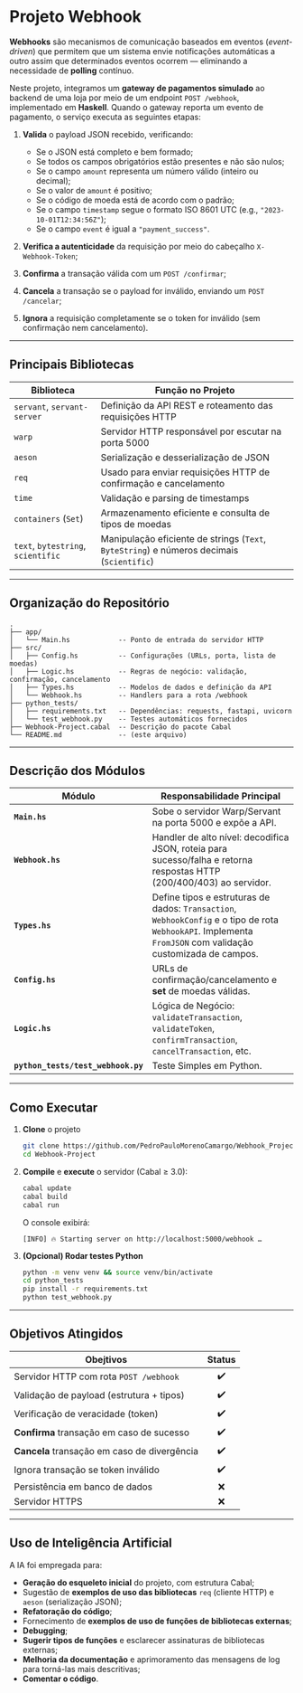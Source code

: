 # Projeto Webhook

**Webhooks** são mecanismos de comunicação baseados em eventos (*event-driven*) que permitem que um sistema envie notificações automáticas a outro assim que determinados eventos ocorrem — eliminando a necessidade de **polling** contínuo.

Neste projeto, integramos um **gateway de pagamentos simulado** ao backend de uma loja por meio de um endpoint `POST /webhook`, implementado em **Haskell**. Quando o gateway reporta um evento de pagamento, o serviço executa as seguintes etapas:

1. **Valida** o payload JSON recebido, verificando:

   - Se o JSON está completo e bem formado;
   - Se todos os campos obrigatórios estão presentes e não são nulos;
   - Se o campo `amount` representa um número válido (inteiro ou decimal);
   - Se o valor de `amount` é positivo;
   - Se o código de moeda está de acordo com o padrão;
   - Se o campo `timestamp` segue o formato ISO 8601 UTC (e.g., `"2023-10-01T12:34:56Z"`);
   - Se o campo `event` é igual a `"payment_success"`.

2. **Verifica a autenticidade** da requisição por meio do cabeçalho `X-Webhook-Token`;

3. **Confirma** a transação válida com um `POST /confirmar`;

4. **Cancela** a transação se o payload for inválido, enviando um `POST /cancelar`;

5. **Ignora** a requisição completamente se o token for inválido (sem confirmação nem cancelamento).


---
## Principais Bibliotecas 

| Biblioteca                     | Função no Projeto                                             |
|-------------------------------|---------------------------------------------------------------|
| `servant`, `servant-server`   | Definição da API REST e roteamento das requisições HTTP      |
| `warp`                         | Servidor HTTP responsável por escutar na porta 5000 |
| `aeson`                        | Serialização e desserialização de JSON  |
| `req`                          | Usado para enviar requisições HTTP de confirmação e cancelamento |
| `time`                         | Validação e parsing de timestamps      |
| `containers` (`Set`)           | Armazenamento eficiente e consulta de tipos de moedas |
| `text`, `bytestring`, `scientific` | Manipulação eficiente de strings (`Text`, `ByteString`) e números decimais (`Scientific`) |


---

## Organização do Repositório

```
.
├── app/
│   └── Main.hs            -- Ponto de entrada do servidor HTTP
├── src/
│   ├── Config.hs          -- Configurações (URLs, porta, lista de moedas)
│   ├── Logic.hs           -- Regras de negócio: validação, confirmação, cancelamento
│   ├── Types.hs           -- Modelos de dados e definição da API
│   └── Webhook.hs         -- Handlers para a rota /webhook
├── python_tests/
│   ├── requirements.txt   -- Dependências: requests, fastapi, uvicorn
│   └── test_webhook.py    -- Testes automáticos fornecidos
├── Webhook-Project.cabal  -- Descrição do pacote Cabal
└── README.md              -- (este arquivo)
```

---

## Descrição dos Módulos

| Módulo | Responsabilidade Principal |
|--------|----------------------------|
| **`Main.hs`** | Sobe o servidor Warp/Servant na porta 5000 e expõe a API. |
| **`Webhook.hs`** | Handler de alto nível: decodifica JSON, roteia para sucesso/falha e retorna respostas HTTP (200/400/403) ao servidor. |
| **`Types.hs`** | Define tipos e estruturas de dados: `Transaction`, `WebhookConfig` e o tipo de rota `WebhookAPI`. Implementa `FromJSON` com validação customizada de campos. |
| **`Config.hs`** | URLs de confirmação/cancelamento e **set** de moedas válidas. |
| **`Logic.hs`** | Lógica de Negócio: `validateTransaction`, `validateToken`, `confirmTransaction`, `cancelTransaction`, etc. |
| **`python_tests/test_webhook.py`** | Teste Simples em Python. |

---

## Como Executar

1. **Clone** o projeto  
   ```bash
   git clone https://github.com/PedroPauloMorenoCamargo/Webhook_Project.git
   cd Webhook-Project
   ```

2. **Compile** e **execute** o servidor (Cabal ≥ 3.0):  
   ```bash
   cabal update
   cabal build
   cabal run
   ```
   O console exibirá:  
   ```
   [INFO] 🔥 Starting server on http://localhost:5000/webhook …
   ```

3. **(Opcional) Rodar testes Python**  
   ```bash
   python -m venv venv && source venv/bin/activate
   cd python_tests
   pip install -r requirements.txt
   python test_webhook.py
   ```

---

## Objetivos Atingidos

| Obejtivos | Status |
|---------------------|:------:|
| Servidor HTTP com rota `POST /webhook` | ✔️ |
| Validação de payload (estrutura + tipos) | ✔️ |
| Verificação de veracidade (token) | ✔️ |
| **Confirma** transação em caso de sucesso | ✔️ |
| **Cancela** transação em caso de divergência | ✔️ |
| Ignora transação se token inválido | ✔️ |
| Persistência em banco de dados | ❌ |
| Servidor HTTPS | ❌  |

---

## Uso de Inteligência Artificial

A IA foi empregada para:

- **Geração do esqueleto inicial** do projeto, com estrutura Cabal;
- Sugestão de **exemplos de uso das bibliotecas** `req` (cliente HTTP) e `aeson` (serialização JSON);
- **Refatoração do código**;
- Fornecimento de **exemplos de uso de funções de bibliotecas externas**;
- **Debugging**;
- **Sugerir tipos de funções** e esclarecer assinaturas de bibliotecas externas;
- **Melhoria da documentação** e aprimoramento das mensagens de log para torná-las mais descritivas;
- **Comentar o código**.


